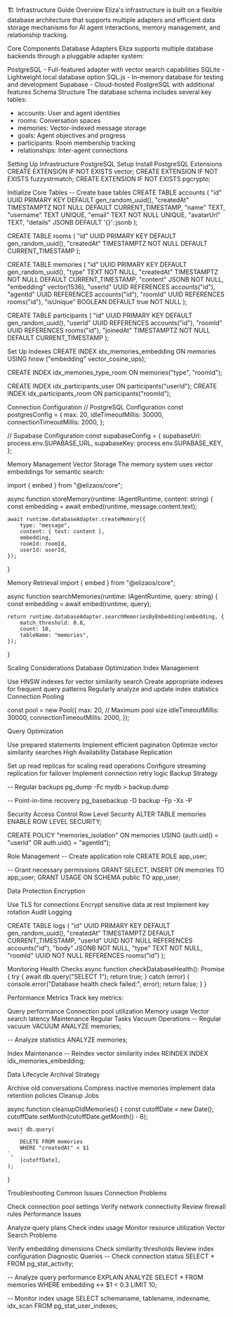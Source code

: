 🏗️ Infrastructure Guide
Overview
Eliza's infrastructure is built on a flexible database architecture that supports multiple adapters and efficient data storage mechanisms for AI agent interactions, memory management, and relationship tracking.

Core Components
Database Adapters
Eliza supports multiple database backends through a pluggable adapter system:

PostgreSQL - Full-featured adapter with vector search capabilities
SQLite - Lightweight local database option
SQL.js - In-memory database for testing and development
Supabase - Cloud-hosted PostgreSQL with additional features
Schema Structure
The database schema includes several key tables:

- accounts: User and agent identities
- rooms: Conversation spaces
- memories: Vector-indexed message storage
- goals: Agent objectives and progress
- participants: Room membership tracking
- relationships: Inter-agent connections

Setting Up Infrastructure
PostgreSQL Setup
Install PostgreSQL Extensions
CREATE EXTENSION IF NOT EXISTS vector;
CREATE EXTENSION IF NOT EXISTS fuzzystrmatch;
CREATE EXTENSION IF NOT EXISTS pgcrypto;

Initialize Core Tables
-- Create base tables
CREATE TABLE accounts (
    "id" UUID PRIMARY KEY DEFAULT gen_random_uuid(),
    "createdAt" TIMESTAMPTZ NOT NULL DEFAULT CURRENT_TIMESTAMP,
    "name" TEXT,
    "username" TEXT UNIQUE,
    "email" TEXT NOT NULL UNIQUE,
    "avatarUrl" TEXT,
    "details" JSONB DEFAULT '{}'::jsonb
);

CREATE TABLE rooms (
    "id" UUID PRIMARY KEY DEFAULT gen_random_uuid(),
    "createdAt" TIMESTAMPTZ NOT NULL DEFAULT CURRENT_TIMESTAMP
);

CREATE TABLE memories (
    "id" UUID PRIMARY KEY DEFAULT gen_random_uuid(),
    "type" TEXT NOT NULL,
    "createdAt" TIMESTAMPTZ NOT NULL DEFAULT CURRENT_TIMESTAMP,
    "content" JSONB NOT NULL,
    "embedding" vector(1536),
    "userId" UUID REFERENCES accounts("id"),
    "agentId" UUID REFERENCES accounts("id"),
    "roomId" UUID REFERENCES rooms("id"),
    "isUnique" BOOLEAN DEFAULT true NOT NULL
);

CREATE TABLE participants (
    "id" UUID PRIMARY KEY DEFAULT gen_random_uuid(),
    "userId" UUID REFERENCES accounts("id"),
    "roomId" UUID REFERENCES rooms("id"),
    "joinedAt" TIMESTAMPTZ NOT NULL DEFAULT CURRENT_TIMESTAMP
);

Set Up Indexes
CREATE INDEX idx_memories_embedding ON memories
    USING hnsw ("embedding" vector_cosine_ops);

CREATE INDEX idx_memories_type_room ON memories("type", "roomId");

CREATE INDEX idx_participants_user ON participants("userId");
CREATE INDEX idx_participants_room ON participants("roomId");


Connection Configuration
// PostgreSQL Configuration
const postgresConfig = {
    max: 20,
    idleTimeoutMillis: 30000,
    connectionTimeoutMillis: 2000,
};

// Supabase Configuration
const supabaseConfig = {
    supabaseUrl: process.env.SUPABASE_URL,
    supabaseKey: process.env.SUPABASE_KEY,
};

Memory Management
Vector Storage
The memory system uses vector embeddings for semantic search:

import { embed } from "@elizaos/core";

async function storeMemory(runtime: IAgentRuntime, content: string) {
    const embedding = await embed(runtime, message.content.text);

    await runtime.databaseAdapter.createMemory({
        type: "message",
        content: { text: content },
        embedding,
        roomId: roomId,
        userId: userId,
    });
}

Memory Retrieval
import { embed } from "@elizaos/core";

async function searchMemories(runtime: IAgentRuntime, query: string) {
    const embedding = await embed(runtime, query);

    return runtime.databaseAdapter.searchMemoriesByEmbedding(embedding, {
        match_threshold: 0.8,
        count: 10,
        tableName: "memories",
    });
}

Scaling Considerations
Database Optimization
Index Management

Use HNSW indexes for vector similarity search
Create appropriate indexes for frequent query patterns
Regularly analyze and update index statistics
Connection Pooling

const pool = new Pool({
    max: 20, // Maximum pool size
    idleTimeoutMillis: 30000,
    connectionTimeoutMillis: 2000,
});

Query Optimization

Use prepared statements
Implement efficient pagination
Optimize vector similarity searches
High Availability
Database Replication

Set up read replicas for scaling read operations
Configure streaming replication for failover
Implement connection retry logic
Backup Strategy

-- Regular backups
pg_dump -Fc mydb > backup.dump

-- Point-in-time recovery
pg_basebackup -D backup -Fp -Xs -P

Security
Access Control
Row Level Security
ALTER TABLE memories ENABLE ROW LEVEL SECURITY;

CREATE POLICY "memories_isolation" ON memories
    USING (auth.uid() = "userId" OR auth.uid() = "agentId");

Role Management
-- Create application role
CREATE ROLE app_user;

-- Grant necessary permissions
GRANT SELECT, INSERT ON memories TO app_user;
GRANT USAGE ON SCHEMA public TO app_user;

Data Protection
Encryption

Use TLS for connections
Encrypt sensitive data at rest
Implement key rotation
Audit Logging

CREATE TABLE logs (
    "id" UUID PRIMARY KEY DEFAULT gen_random_uuid(),
    "createdAt" TIMESTAMPTZ DEFAULT CURRENT_TIMESTAMP,
    "userId" UUID NOT NULL REFERENCES accounts("id"),
    "body" JSONB NOT NULL,
    "type" TEXT NOT NULL,
    "roomId" UUID NOT NULL REFERENCES rooms("id")
);

Monitoring
Health Checks
async function checkDatabaseHealth(): Promise<boolean> {
    try {
        await db.query("SELECT 1");
        return true;
    } catch (error) {
        console.error("Database health check failed:", error);
        return false;
    }
}

Performance Metrics
Track key metrics:

Query performance
Connection pool utilization
Memory usage
Vector search latency
Maintenance
Regular Tasks
Vacuum Operations
-- Regular vacuum
VACUUM ANALYZE memories;

-- Analyze statistics
ANALYZE memories;

Index Maintenance
-- Reindex vector similarity index
REINDEX INDEX idx_memories_embedding;

Data Lifecycle
Archival Strategy

Archive old conversations
Compress inactive memories
Implement data retention policies
Cleanup Jobs

async function cleanupOldMemories() {
    const cutoffDate = new Date();
    cutoffDate.setMonth(cutoffDate.getMonth() - 6);

    await db.query(
        `
        DELETE FROM memories 
        WHERE "createdAt" < $1
    `,
        [cutoffDate],
    );
}

Troubleshooting
Common Issues
Connection Problems

Check connection pool settings
Verify network connectivity
Review firewall rules
Performance Issues

Analyze query plans
Check index usage
Monitor resource utilization
Vector Search Problems

Verify embedding dimensions
Check similarity thresholds
Review index configuration
Diagnostic Queries
-- Check connection status
SELECT * FROM pg_stat_activity;

-- Analyze query performance
EXPLAIN ANALYZE
SELECT * FROM memories
WHERE embedding <-> $1 < 0.3
LIMIT 10;

-- Monitor index usage
SELECT schemaname, tablename, indexname, idx_scan
FROM pg_stat_user_indexes;